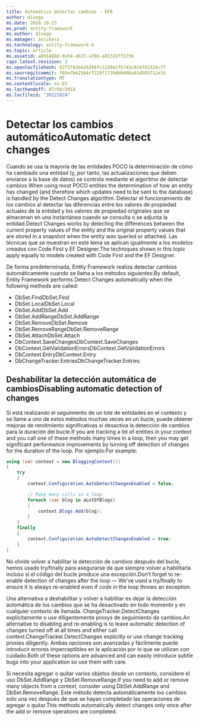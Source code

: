 ```yaml
---
title: Automático detectar cambios - EF6
author: divega
ms.date: 2016-10-23
ms.prod: entity-framework
ms.author: divega
ms.manager: avickers
ms.technology: entity-framework-6
ms.topic: article
ms.assetid: a8d1488d-9a54-4623-a76b-e81329ff2756
caps.latest.revision: 3
ms.openlocfilehash: 62f2f026426346fc1230a2f5743c8cb7d232ec7f
ms.sourcegitcommit: f05e7b62584cf228f17390bb086a61d505712e1b
ms.translationtype: MT
ms.contentlocale: es-ES
ms.lasthandoff: 07/08/2018
ms.locfileid: "39121824"
---
```

# <a name="automatic-detect-changes"></a><span data-ttu-id="01ce0-102">Detectar los cambios automático</span><span class="sxs-lookup"><span data-stu-id="01ce0-102">Automatic detect changes</span></span>
<span data-ttu-id="01ce0-103">Cuando se usa la mayoría de las entidades POCO la determinación de cómo ha cambiado una entidad (y, por tanto, las actualizaciones que deben enviarse a la base de datos) se controla mediante el algoritmo de detectar cambios.</span><span class="sxs-lookup"><span data-stu-id="01ce0-103">When using most POCO entities the determination of how an entity has changed (and therefore which updates need to be sent to the database) is handled by the Detect Changes algorithm.</span></span> <span data-ttu-id="01ce0-104">Detectar el funcionamiento de los cambios al detectar las diferencias entre los valores de propiedad actuales de la entidad y los valores de propiedad originales que se almacenan en una instantánea cuando se consulta o se adjunta la entidad.</span><span class="sxs-lookup"><span data-stu-id="01ce0-104">Detect Changes works by detecting the differences between the current property values of the entity and the original property values that are stored in a snapshot when the entity was queried or attached.</span></span> <span data-ttu-id="01ce0-105">Las técnicas que se muestran en este tema se aplican igualmente a los modelos creados con Code First y EF Designer.</span><span class="sxs-lookup"><span data-stu-id="01ce0-105">The techniques shown in this topic apply equally to models created with Code First and the EF Designer.</span></span>  

<span data-ttu-id="01ce0-106">De forma predeterminada, Entity Framework realiza detectar cambios automáticamente cuando se llama a los métodos siguientes:</span><span class="sxs-lookup"><span data-stu-id="01ce0-106">By default, Entity Framework performs Detect Changes automatically when the following methods are called:</span></span>  

- <span data-ttu-id="01ce0-107">DbSet.Find</span><span class="sxs-lookup"><span data-stu-id="01ce0-107">DbSet.Find</span></span>  
- <span data-ttu-id="01ce0-108">DbSet.Local</span><span class="sxs-lookup"><span data-stu-id="01ce0-108">DbSet.Local</span></span>  
- <span data-ttu-id="01ce0-109">DbSet.Add</span><span class="sxs-lookup"><span data-stu-id="01ce0-109">DbSet.Add</span></span>  
- <span data-ttu-id="01ce0-110">DbSet.AddRange</span><span class="sxs-lookup"><span data-stu-id="01ce0-110">DbSet.AddRange</span></span>
- <span data-ttu-id="01ce0-111">DbSet.Remove</span><span class="sxs-lookup"><span data-stu-id="01ce0-111">DbSet.Remove</span></span>  
- <span data-ttu-id="01ce0-112">DbSet.RemoveRange</span><span class="sxs-lookup"><span data-stu-id="01ce0-112">DbSet.RemoveRange</span></span>
- <span data-ttu-id="01ce0-113">DbSet.Attach</span><span class="sxs-lookup"><span data-stu-id="01ce0-113">DbSet.Attach</span></span>  
- <span data-ttu-id="01ce0-114">DbContext.SaveChanges</span><span class="sxs-lookup"><span data-stu-id="01ce0-114">DbContext.SaveChanges</span></span>  
- <span data-ttu-id="01ce0-115">DbContext.GetValidationErrors</span><span class="sxs-lookup"><span data-stu-id="01ce0-115">DbContext.GetValidationErrors</span></span>  
- <span data-ttu-id="01ce0-116">DbContext.Entry</span><span class="sxs-lookup"><span data-stu-id="01ce0-116">DbContext.Entry</span></span>  
- <span data-ttu-id="01ce0-117">DbChangeTracker.Entries</span><span class="sxs-lookup"><span data-stu-id="01ce0-117">DbChangeTracker.Entries</span></span>  

## <a name="disabling-automatic-detection-of-changes"></a><span data-ttu-id="01ce0-118">Deshabilitar la detección automática de cambios</span><span class="sxs-lookup"><span data-stu-id="01ce0-118">Disabling automatic detection of changes</span></span>  

<span data-ttu-id="01ce0-119">Si está realizando el seguimiento de un lote de entidades en el contexto y se llame a uno de estos métodos muchas veces en un bucle, puede obtener mejoras de rendimiento significativas si desactiva la detección de cambios para la duración del bucle.</span><span class="sxs-lookup"><span data-stu-id="01ce0-119">If you are tracking a lot of entities in your context and you call one of these methods many times in a loop, then you may get significant performance improvements by turning off detection of changes for the duration of the loop.</span></span> <span data-ttu-id="01ce0-120">Por ejemplo:</span><span class="sxs-lookup"><span data-stu-id="01ce0-120">For example:</span></span>  

``` csharp
using (var context = new BloggingContext())
{
    try
    {
        context.Configuration.AutoDetectChangesEnabled = false;

        // Make many calls in a loop
        foreach (var blog in aLotOfBlogs)
        {
            context.Blogs.Add(blog);
        }
    }
    finally
    {
        context.Configuration.AutoDetectChangesEnabled = true;
    }
}
```  

<span data-ttu-id="01ce0-121">No olvide volver a habilitar la detección de cambios después del bucle, hemos usado try/finally para asegurarse de que siempre volver a habilitarla incluso si el código del bucle produce una excepción.</span><span class="sxs-lookup"><span data-stu-id="01ce0-121">Don’t forget to re-enable detection of changes after the loop — We've used a try/finally to ensure it is always re-enabled even if code in the loop throws an exception.</span></span>  

<span data-ttu-id="01ce0-122">Una alternativa a deshabilitar y volver a habilitar es dejar la detección automática de los cambios que se ha desactivado en todo momento y en cualquier contexto de llamada. ChangeTracker.DetectChanges explícitamente o use diligentemente proxys de seguimiento de cambios.</span><span class="sxs-lookup"><span data-stu-id="01ce0-122">An alternative to disabling and re-enabling is to leave automatic detection of changes turned off at all times and either call context.ChangeTracker.DetectChanges explicitly or use change tracking proxies diligently.</span></span> <span data-ttu-id="01ce0-123">Ambas opciones son avanzadas y fácilmente puede introducir errores imperceptibles en la aplicación por lo que se utilizan con cuidado.</span><span class="sxs-lookup"><span data-stu-id="01ce0-123">Both of these options are advanced and can easily introduce subtle bugs into your application so use them with care.</span></span>  

<span data-ttu-id="01ce0-124">Si necesita agregar o quitar varios objetos desde un contexto, considere el uso DbSet.AddRange y DbSet.RemoveRange.</span><span class="sxs-lookup"><span data-stu-id="01ce0-124">If you need to add or remove many objects from a context, consider using DbSet.AddRange and DbSet.RemoveRange.</span></span> <span data-ttu-id="01ce0-125">Este método detecta automáticamente los cambios solo una vez después de que se hayan completado las operaciones de agregar o quitar.</span><span class="sxs-lookup"><span data-stu-id="01ce0-125">This methods automatically detect changes only once after the add or remove operations are completed.</span></span> 
